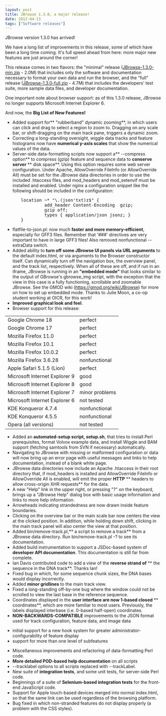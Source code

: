 ```yaml
---
layout: post
title: JBrowse 1.3.0, a major release!
date: 2012-04-13
tags: ["Software releases"]
---
```


JBrowse version 1.3.0 has arrived!

We have a long list of improvements in this release, some of which have been a long time coming.  It's full speed ahead from here: more major new features are just around the corner!

This release comes in two flavors: the "minimal" release ([JBrowse-1.3.0-min.zip](/wordpress/wp-content/plugins/download-monitor/download.php?id=9 "download JBrowse-1.3.0-min.zip") - 2.0M) that includes only the software and documentation necessary to format your own data and run the browser, and the "full" release ([JBrowse-1.3.0-full.zip](/wordpress/wp-content/plugins/download-monitor/download.php?id=10 "download JBrowse-1.3.0-full.zip") - 4.7M) that includes the developers' test suite, more sample data files, and developer documentation.

One important note about browser support: as of this 1.3.0 release, JBrowse no longer supports Microsoft Internet Explorer 6.

And now, the **Big List of New Features!**

*   Added support for** "rubberband" dynamic zooming**, in which users can
click and drag to select a region to zoom to. Dragging on any
scale bar, or shift-dragging on the main track pane, triggers a
dynamic zoom.
*   Correcting a long-standing oversight, wiggle data tracks and
feature histograms now have **numerical y-axis scales** that show the
numerical values of the data.
*   Server-side data-formatting scripts now support a** --compress option**
to compress (gzip) feature and sequence data to **conserve server**
** disk space**. Using this option requires some web server
configuration. Under Apache, AllowOverride FileInfo (or
AllowOverride All) must be set for the JBrowse data directories in
order to use the included .htaccess files, and mod_headers and
mod_setenvif must be installed and enabled. Under nginx a
configuration snippet like the following should be included in the
configuration:
<pre>      location ~* "\.(json'txt)z$" {
               add_header Content-Encoding  gzip;
               gzip off;
               types { application/json jsonz; }
      }</pre>

*   flatfile-to-json.pl: now much **faster and more memory-efficient**,
especially for GFF3 files. Remember that '###' directives are very
important to have in large GFF3 files! Also removed nonfunctional
--extraData switch.
*   Added ability to **turn off some JBrowse UI panels via URL arguments**
to the default index.html, or via arguments to the Browser
constructor itself. Can dynamically turn off the navigation box,
the overview panel, and the track list, respectively. When all of
these are off, and if run in an iframe, JBrowse is running in an
**"embedded mode"** that looks similar to the output of GBrowse's
gbrowse_img script, with the exception that the view in this case
is a fully functioning, scrollable and zoomable JBrowse. See the
GMOD wiki (https://gmod.org/wiki/JBrowse) for more on how to set up
embedded mode. Thanks to Julie Moon, a co-op student working at
OICR, for this work!
*   **Improved graphical look and feel**.
*   Browser support for this release:
<table>
<tbody>
<tr>
<td>Google Chrome 18</td>
<td>perfect</td>
</tr>
<tr>
<td>Google Chrome 17</td>
<td>perfect</td>
</tr>
<tr>
<td>Mozilla Firefox 11.0</td>
<td>perfect</td>
</tr>
<tr>
<td>Mozilla Firefox 10.1</td>
<td>perfect</td>
</tr>
<tr>
<td>Mozilla Firefox 10.0.2</td>
<td>perfect</td>
</tr>
<tr>
<td>Mozilla Firefox 3.6.28</td>
<td>nonfunctional</td>
</tr>
<tr>
<td>Apple Safari 5.1.5 (Lion)</td>
<td>perfect</td>
</tr>
<tr>
<td>Microsoft Internet Explorer 9</td>
<td>good</td>
</tr>
<tr>
<td>Microsoft Internet Explorer 8</td>
<td>good</td>
</tr>
<tr>
<td>Microsoft Internet Explorer 7</td>
<td>minor problems</td>
</tr>
<tr>
<td>Microsoft Internet Explorer 6</td>
<td>not tested</td>
</tr>
<tr>
<td>KDE Konqueror 4.7.4</td>
<td>nonfunctional</td>
</tr>
<tr>
<td>KDE Konqueror 4.5.5</td>
<td>nonfunctional</td>
</tr>
<tr>
<td>Opera (all versions)</td>
<td>not tested</td>
</tr>
</tbody>
</table>

*   Added an **automated-setup script, setup.sh**, that tries to install
Perl prerequisites, format Volvox example data, and install Wiggle
and BAM support (fetching samtools from SVN if necessary)
automatically.
*   Navigating to JBrowse with missing or malformed configuration or
data will now bring up an error page with useful messages and links
to help documentation, instead of a blank white page.
*   JBrowse data directories now include an Apache .htaccess in their
root directory that, if mod_headers is installed and AllowOverride
FileInfo or AllowOverride All is enabled, will emit the proper **HTTP**
** headers to allow cross-origin XHR requests** for the data.
*   A new "Help" link in the upper right, or pressing "?" on the
keyboard, brings up a "JBrowse Help" dialog box with basic usage
information and links to more help information.
*   Arrowheads indicating strandedness are now drawn inside feature
boundaries.
*   Clicking on the overview bar or the main scale bar now centers the
view at the clicked position. In addition, while holding down
shift, clicking in the main track panel will also center the view
at that position.
*   Added bin/remove-track.pl,** a script to remove a track** from a
JBrowse data directory. Run bin/remove-track.pl -? to see its
documentation.
*   Added build instrumentation to support a JSDoc-based system of
**developer API documentation**. This documentation is still far from
complete.
*   Ian Davis contributed code to add a view of the **reverse strand of**
** the sequence in the DNA track**. Thanks Ian!
*   Fixed bug in which, for some sequence chunk sizes, the DNA bases
would display incorrectly.
*   Added **minor gridlines** to the main track view.
*   Fixed a long-standing off-by-one bug where the window could not be
scrolled to view the last base in the reference sequence.
*   Coordinates displayed in the **user interface are now 1-based closed**
** coordinates**, which are more familiar to most users. Previously,
the labels displayed interbase (i.e. 0-based half-open)
coordinates.
*   **NON-BACKWARDS-COMPATIBLE** improvements to the JSON format used for
track configuration, feature data, and image data
- initial support for a new hook system for greater
administrator-configurability of feature display
- support for more than one level of subfeatures
*   Miscellaneous improvements and refactoring of data-formatting Perl
code.
*   **More detailed POD-based help documentation** on all scripts
*   --tracklabel options to all scripts replaced with --trackLabel.
*   New suite of **integration tests**, and some unit tests, for
server-side Perl code.
*   Beginnings of a suite of **Selenium-based integration tests** for the
front-end JavaScript code.
*   Support for Apple touch-based devices merged into normal
index.html, so that the same link can be used regardless of the
browsing platform.
*   Bug fixed in which non-stranded features do not display properly
(a problem with the CSS styles).